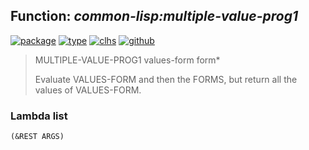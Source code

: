 ## Function: ***common-lisp:multiple-value-prog1***
[![package](https://img.shields.io/badge/Package-COMMON--LISP-5f9ea0.svg?style=social&colorA=999999)](../) [![type](https://img.shields.io/badge/Type-Function-5f9ea0.svg?style=social&colorA=999999)](../#function) [![clhs](https://img.shields.io/badge/CLHS-MULTIPLE--VALUE--PROG1-5f9ea0.svg?style=social&colorA=999999)](http://www.lispworks.com/documentation/HyperSpec/Body/s_mult_1.htm) [![github](https://img.shields.io/badge/GitHub-View_the_source-5f9ea0.svg?style=social&colorA=999999&logo=github)](https://github.com/sbcl/sbcl/blob/master/src/compiler/info-functions.lisp/) 

> MULTIPLE-VALUE-PROG1 values-form form*
> 
> Evaluate VALUES-FORM and then the FORMS, but return all the values of
> VALUES-FORM.

### Lambda list
```
(&REST ARGS)
```
